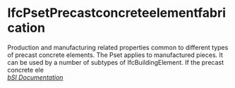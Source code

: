 IfcPsetPrecastconcreteelementfabrication
========================================
Production and manufacturing related properties common to different types of
precast concrete elements. The Pset applies to manufactured pieces. It can be
used by a number of subtypes of IfcBuildingElement. If the precast concrete
ele  
[ _bSI
Documentation_](https://standards.buildingsmart.org/IFC/DEV/IFC4_2/FINAL/HTML/schema/ifcstructuralelementsdomain/pset/pset_precastconcreteelementfabrication.htm)


